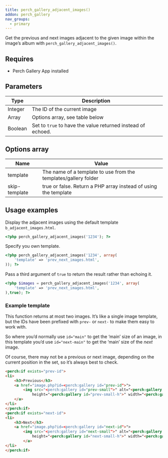 ```yaml
---
title: perch_gallery_adjacent_images()
addon: perch_gallery
nav_groups:
  - primary
---
```


Get the previous and next images adjacent to the given image within the image’s album with `perch_gallery_adjacent_images()`.

## Requires

- Perch Gallery App installed

## Parameters

| Type | Description |
|-|-|
| Integer | The ID of the current image |
| Array   | Options array, see table below |
| Boolean | Set to `true` to have the value returned instead of echoed. |


## Options array

|Name|Value|
|-|-|
|template|The name of a template to use from the templates/gallery folder|
|skip-template|true or false. Return a PHP array instead of using the template|

## Usage examples

Display the adjacent images using the default template `b_adjacent_images.html`.

```php
<?php perch_gallery_adjacent_images('1234'); ?>
```

Specify you own template.

```php
<?php perch_gallery_adjacent_images('1234', array(
    'template' => 'prev_next_images.html',
)); ?>
```

Pass a third argument of `true` to return the result rather than echoing it.

```php
<?php $images = perch_gallery_adjacent_images('1234', array(
    'template' => 'prev_next_images.html',
),true); ?>
```

### Example template

This function returns at most two images. It’s like a single image template, but the IDs have been prefixed with `prev-` or `next-` to make them easy to work with.

So where you’d normally use `id="main"` to get the ‘main’ size of an image, in this template you’d use `id="next-main"` to get the ‘main’ size of the *next* image.

Of course, there may not be a previous or next image, depending on the current position in the set, so it’s always best to check.

```html
<perch:if exists="prev-id">
<li>
    <h3>Previous</h3>
    <a href="image.php?id=<perch:gallery id="prev-id">">
        <img src="<perch:gallery id="prev-small">" alt="<perch:gallery id="prev-imageAlt">"
            height="<perch:gallery id="prev-small-h">" width="<perch:gallery id="prev-small-w"> ">
    </a>
</li>
</perch:if>
<perch:if exists="next-id">
<li>
    <h3>Next</h3>
    <a href="image.php?id=<perch:gallery id="next-id">">
        <img src="<perch:gallery id="next-small">" alt="<perch:gallery id="next-imageAlt">"
            height="<perch:gallery id="next-small-h">" width="<perch:gallery id="next-small-w"> ">
        </a>
</li>
</perch:if>
```
